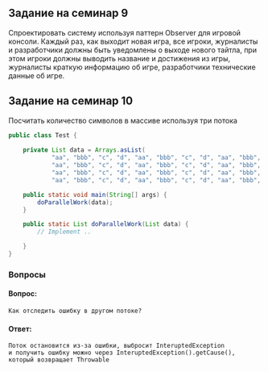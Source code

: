 ## Задание на семинар 9

Спроектировать систему используя паттерн Observer для игровой консоли. Каждый раз, как выходит новая игра, все игроки, журналисты и разработчики должны быть уведомлены о выходе нового тайтла, при этом игроки должны выводить название и достижения из игры, журналисты краткую информацию об игре, разработчики технические данные об игре.

## Задание на семинар 10

Посчитать количество символов в массиве используя три потока
```java
public class Test {
    
    private List data = Arrays.asList(
            "aa", "bbb", "c", "d", "aa", "bbb", "c", "d", "aa", "bbb", "c", "d", "aa", "bbb", "c", "d",
            "aa", "bbb", "c", "d", "aa", "bbb", "c", "d", "aa", "bbb", "c", "d", "aa", "bbb", "c", "d",
            "aa", "bbb", "c", "d", "aa", "bbb", "c", "d", "aa", "bbb", "c", "d", "aa", "bbb", "c", "d",
            "aa", "bbb", "c", "d", "aa", "bbb", "c", "d", "aa", "bbb", "c", "d", "aa", "bbb", "c", "d");

    public static void main(String[] args) {
        doParallelWork(data);
    }

    public static List doParallelWork(List data) {
        // Implement ..

    }
}
```

### Вопросы
#### Вопрос: 
    Как отследить ошибку в другом потоке?
#### Ответ:
    Поток остановится из-за ошибки, выбросит InteruptedException
    и получить ошибку можно через InteruptedException().getCause(), 
    который возвращает Throwable
